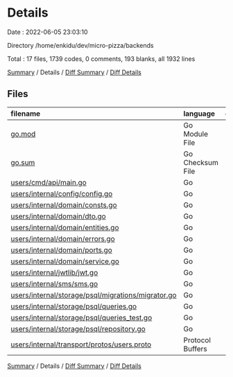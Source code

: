 # Details

Date : 2022-06-05 23:03:10

Directory /home/enkidu/dev/micro-pizza/backends

Total : 17 files,  1739 codes, 0 comments, 193 blanks, all 1932 lines

[Summary](results.md) / Details / [Diff Summary](diff.md) / [Diff Details](diff-details.md)

## Files
| filename | language | code | comment | blank | total |
| :--- | :--- | ---: | ---: | ---: | ---: |
| [go.mod](/go.mod) | Go Module File | 51 | 0 | 4 | 55 |
| [go.sum](/go.sum) | Go Checksum File | 629 | 0 | 1 | 630 |
| [users/cmd/api/main.go](/users/cmd/api/main.go) | Go | 27 | 0 | 4 | 31 |
| [users/internal/config/config.go](/users/internal/config/config.go) | Go | 41 | 0 | 7 | 48 |
| [users/internal/domain/consts.go](/users/internal/domain/consts.go) | Go | 21 | 0 | 7 | 28 |
| [users/internal/domain/dto.go](/users/internal/domain/dto.go) | Go | 42 | 0 | 11 | 53 |
| [users/internal/domain/entities.go](/users/internal/domain/entities.go) | Go | 26 | 0 | 10 | 36 |
| [users/internal/domain/errors.go](/users/internal/domain/errors.go) | Go | 14 | 0 | 8 | 22 |
| [users/internal/domain/ports.go](/users/internal/domain/ports.go) | Go | 59 | 0 | 19 | 78 |
| [users/internal/domain/service.go](/users/internal/domain/service.go) | Go | 207 | 0 | 20 | 227 |
| [users/internal/jwtlib/jwt.go](/users/internal/jwtlib/jwt.go) | Go | 89 | 0 | 19 | 108 |
| [users/internal/sms/sms.go](/users/internal/sms/sms.go) | Go | 8 | 0 | 3 | 11 |
| [users/internal/storage/psql/migrations/migrator.go](/users/internal/storage/psql/migrations/migrator.go) | Go | 23 | 0 | 5 | 28 |
| [users/internal/storage/psql/queries.go](/users/internal/storage/psql/queries.go) | Go | 342 | 0 | 53 | 395 |
| [users/internal/storage/psql/queries_test.go](/users/internal/storage/psql/queries_test.go) | Go | 63 | 0 | 7 | 70 |
| [users/internal/storage/psql/repository.go](/users/internal/storage/psql/repository.go) | Go | 59 | 0 | 8 | 67 |
| [users/internal/transport/protos/users.proto](/users/internal/transport/protos/users.proto) | Protocol Buffers | 38 | 0 | 7 | 45 |

[Summary](results.md) / Details / [Diff Summary](diff.md) / [Diff Details](diff-details.md)